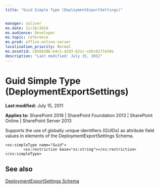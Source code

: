 ```yaml
---
title: "Guid Simple Type (DeploymentExportSettings)"


manager: soliver
ms.date: 11/16/2014
ms.audience: Developer
ms.topic: reference
ms.prod: office-online-server
localization_priority: Normal
ms.assetid: c056038b-b4c1-4293-b21c-c65c6277e59e
description: "Last modified: July 15, 2011"
---
```


# Guid Simple Type (DeploymentExportSettings)

 **Last modified:** July 15, 2011 
  
 **Applies to:** SharePoint 2016 | SharePoint Foundation 2013 | SharePoint Online | SharePoint Server 2013
  
Supports the use of globally unique identifiers (GUIDs) as attribute field values in elements of the DeploymentExportSettings Schema.
  
```
<xs:simpleType name="Guid">
        <xs:restriction base="xs:string"></xs:restriction>
</xs:simpleType>

```

## See also



[DeploymentExportSettings Schema](deploymentexportsettings-schema.md)

